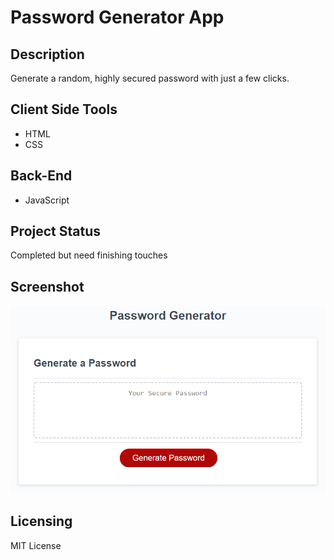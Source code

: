 # Password Generator App

## Description
Generate a random, highly secured password with just a few clicks.

## Client Side Tools
- HTML
- CSS

## Back-End
- JavaScript


## Project Status
Completed but need finishing touches

## Screenshot
<img alt="project screenshot" src="./challenge/assets/05-javascript-challenge-demo.png">

## Licensing 
MIT License

